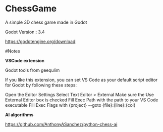 # ChessGame
A simple 3D chess game made in Godot 

Godot Version : 3.4

https://godotengine.org/download

#Notes

**VSCode extension**

Godot tools from geequlim 
    
If you like this extension, you can set VS Code as your default script editor for Godot by following these steps:

Open the Editor Settings
Select Text Editor > External
Make sure the Use External Editor box is checked
Fill Exec Path with the path to your VS Code executable
Fill Exec Flags with {project} --goto {file}:{line}:{col}

**AI algorithms**

https://github.com/AnthonyASanchez/python-chess-ai
